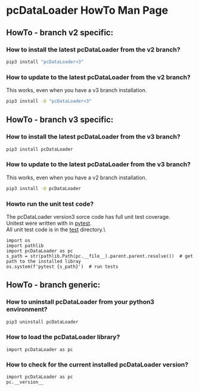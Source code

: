 # pcDataLoader HowTo Man Page


## HowTo - branch v2 specific:

### How to install the latest pcDataLoader from the v2 branch?
```bash
pip3 install "pcDataLoader<3"
```

### How to update to the latest pcDataLoader from the v2 branch?
This works, even when you have a v3 branch installation.
```bash
pip3 install -U "pcDataLoader<3"
```


## HowTo - branch v3 specific:

### How to install the latest pcDataLoader from the v3 branch?
```bash
pip3 install pcDataLoader
```

### How to update to the latest pcDataLoader from the v3 branch?
This works, even when you have a v2 branch installation.
```bash
pip3 install -U pcDataLoader
```

### Howto run the unit test code?
The pcDataLoader version3 sorce code has full unit test coverage.\
Unitest were written with in [pytest](https://docs.pytest.org/).\
All unit test code is in the [test](https://github.com/elmbeech/pcDataLoader/tree/master/test) directory.\

```python3
import os
import pathlib
import pcDataLoader as pc
s_path = str(pathlib.Path(pc.__file__).parent.parent.resolve())  # get path to the installed libray
os.system(f'pytest {s_path}')  # run tests
```


## HowTo - branch generic:

### How to uninstall pcDataLoader from your python3 environment?
```bash
pip3 uninstall pcDataLoader
```

### How to load the pcDataLoader library?
```python3
import pcDataLoader as pc
```

### How to check for the current installed pcDataLoader version?
```python3
import pcDataLoader as pc
pc.__version__
```

